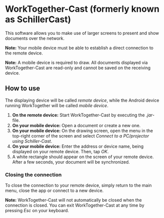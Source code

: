 # WorkTogether-Cast (formerly known as SchillerCast)
This software allows you to make use of larger screens to present and show documents over the network.

**Note:** Your mobile device must be able to establish a direct connection to the remote device.

**Note:** A mobile device is required to draw. All documents displayed via WorkTogether-Cast are read-only and cannot be saved on the receiving device.

## How to use
The displaying device will be called *remote device*, while the Android device running WorkTogether will be called *mobile device*.

1. **On the remote device:** Start WorkTogether-Cast by executing the *.jar*-file.
2. **On your mobile device:** Open a document or create a new one.
3. **On your mobile device:** On the drawing screen, open the menu in the top-right corner of the screen and select *Connect to a PC/projector using Schiller-Cast*.
4. **On your mobile device:** Enter the address or device name, being displayed on your remote device. Then, tap *OK*.
5. A white rectangle should appear on the screen of your remote device. After a few seconds, your document will be synchronized.

### Closing the connection
To close the connection to your remote device, simply return to the main menu, close the app or connect to a new device.

**Note:** WorkTogether-Cast will not automatically be closed when the connection is closed. You can exit WorkTogether-Cast at any time by pressing *Esc* on your keyboard.

